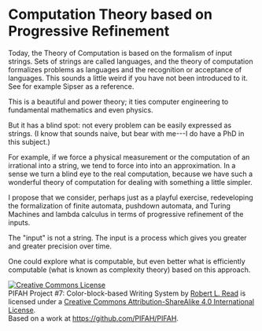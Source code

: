 # Computation Theory based on Progressive Refinement

Today, the Theory of Computation is based on the formalism of input strings. Sets of strings are called languages, and 
the theory of computation formalizes problems as languages and the recognition or acceptance of languages. 
This sounds a little weird if you have not been introduced to it.  See for example Sipser as a reference.

This is a beautiful and power theory; it ties computer engineering to fundamental mathematics and even physics. 

But it has a blind spot: not every problem can be easily expressed as strings.  (I know that sounds naive, but bear
with me---I do have a PhD in this subject.)

For example, if we force a physical measurement or the computation of an irrational into a string, we tend to force
into into an approximation. In a sense we turn a blind eye to the real computation, because we have such a wonderful
theory of computation for dealing with something a little simpler.

I propose that we consider, perhaps just as a playful exercise, redeveloping the formalization of finite automata,
pushdown automata, and Turing Machines and lambda calculus in terms of progressive refinement of the inputs.

The "input" is not a string.  The input is a process which gives you greater and greater precision over time.

One could explore what is computable, but even better what is efficiently computable (what is known as complexity theory)
based on this approach.

<a rel="license" href="http://creativecommons.org/licenses/by-sa/4.0/"><img alt="Creative Commons License" style="border-width:0" src="https://i.creativecommons.org/l/by-sa/4.0/88x31.png" /></a><br /><span xmlns:dct="http://purl.org/dc/terms/" href="http://purl.org/dc/dcmitype/Text" property="dct:title" rel="dct:type">PIFAH Project #7: Color-block-based Writing System</span> by <a xmlns:cc="http://creativecommons.org/ns#" href="https://github.com/PIFAH/PIFAH" property="cc:attributionName" rel="cc:attributionURL">Robert L. Read</a> is licensed under a <a rel="license" href="http://creativecommons.org/licenses/by-sa/4.0/">Creative Commons Attribution-ShareAlike 4.0 International License</a>.<br />Based on a work at <a xmlns:dct="http://purl.org/dc/terms/" href="https://github.com/PIFAH/PIFAH" rel="dct:source">https://github.com/PIFAH/PIFAH</a>.
